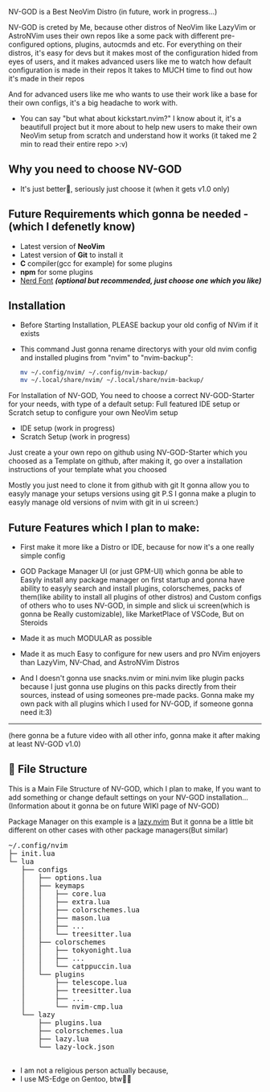 NV-GOD is a Best NeoVim Distro (in future, work in progress...)

NV-GOD is creted by Me, because other distros of NeoVim like LazyVim or AstroNVim uses their own repos like a some pack with different pre-configured options, plugins, autocmds and etc. For everything on their distros, it's easy for devs but it makes most of the configuration hided from eyes of users, and it makes advanced users like me to watch how default configuration is made in their repos
It takes to MUCH time to find out how it's made in their repos

And for advanced users like me who wants to use their work like a base for their own configs, it's a big headache to work with.

- You can say "but what about kickstart.nvim?"
    I know about it, it's a beautifull project but it more about to help new users to make their own NeoVim setup from scratch and understand how it works
    (it taked me 2 min to read their entire repo >:v)

## Why you need to choose NV-GOD
- It's just better🗿, seriously just choose it
(when it gets v1.0 only)

## Future Requirements which gonna be needed - (which I defenetly know)
- Latest version of **NeoVim**
- Latest version of **Git** to install it
- **C** compiler(gcc for example) for some plugins
- **npm** for some plugins
- [Nerd Font](https://www.nerdfonts.com/) **_(optional but recommended, just choose one which you like)_**

## Installation

- Before Starting Installation, PLEASE backup your old config of NVim if it exists
- This command Just gonna rename directorys with your old nvim config and installed plugins from "nvim" to "nvim-backup":

  ```sh
  mv ~/.config/nvim/ ~/.config/nvim-backup/
  mv ~/.local/share/nvim/ ~/.local/share/nvim-backup/
  ```

For Installation of NV-GOD, You need to choose a correct NV-GOD-Starter for your needs, with type of a default setup:
    Full featured IDE setup or
    Scratch setup to configure your own NeoVim setup

- IDE setup (work in progress)
- Scratch Setup (work in progress)

Just create a your own repo on github using NV-GOD-Starter which you choosed as a Template on github, after making it, go over a installation instructions of your template what you choosed

Mostly you just need to clone it from github with git
It gonna allow you to easyly manage your setups versions using git
    P.S I gonna make a plugin to easyly manage old versions of nvim with git in ui screen:)

## Future Features which I plan to make:

- First make it more like a Distro or IDE, because for now it's a one really simple config

- GOD Package Manager UI (or just GPM-UI) which gonna be able to Easyly install any package manager on first startup and gonna have ability to easyly search and install plugins, colorschemes, packs of them(like ability to install all plugins of other distros) and Custom configs of others who to uses NV-GOD, in simple and slick ui screen(which is gonna be Really customizable), like MarketPlace of VSCode, But on Steroids

- Made it as much MODULAR as possible

- Made it as much Easy to configure for new users and pro NVim enjoyers than LazyVim, NV-Chad, and AstroNVim Distros

- And I doesn't gonna use snacks.nvim or mini.nvim like plugin packs because I just gonna use plugins on this packs directly from their sources, instead of using someones pre-made packs.
    Gonna make my own pack with all plugins which I used for NV-GOD, if someone gonna need it:3)

---

(here gonna be a future video with all other info, gonna make it after making at least NV-GOD v1.0)

## 📂 File Structure

This is a Main File Structure of NV-GOD, which I plan to make, If you want to add something or change default settings on your NV-GOD installation...
(Information about it gonna be on future WIKI page of NV-GOD)

Package Manager on this example is a [lazy.nvim](https://github.com/folke/lazy.nvim)
But it gonna be a little bit different on other cases with other package managers(But similar)

<pre>
~/.config/nvim
├─ init.lua
└─ lua
   ├── configs
   │   ├── options.lua
   │   ├── keymaps
   │   │   ├── core.lua
   │   │   ├── extra.lua
   │   │   ├── colorschemes.lua
   │   │   ├── mason.lua
   │   │   ├── ...
   │   │   └── treesitter.lua
   │   ├── colorschemes
   │   │   ├── tokyonight.lua
   │   │   ├── ...
   │   │   └── catppuccin.lua
   │   └── plugins
   │       ├── telescope.lua
   │       ├── treesitter.lua
   │       ├── ...
   │       └── nvim-cmp.lua
   └── lazy
       ├── plugins.lua
       ├── colorschemes.lua
       ├── lazy.lua
       └── lazy-lock.json

</pre>

- I am not a religious person actually because,
- I use MS-Edge on Gentoo, btw🍷🗿
